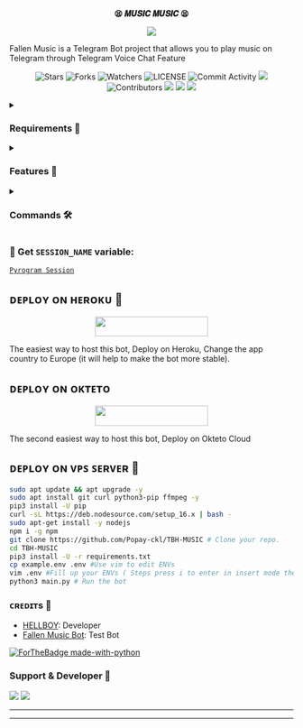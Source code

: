 <p align="center">
    <br><b>😫 𝑴𝑼𝑺𝑰𝑪 𝑴𝑼𝑺𝑰𝑪 😫</b><br>
</p>
<p align="center"><a href="https://t.me/DevilsHeavenMF"><img src="https://telegra.ph/file/4d83f2e52df49e973e18d.jpg"></a></p>

Fallen Music is a Telegram Bot project that allows you to play music on Telegram through Telegram Voice Chat Feature</b><br>

<p align="center">
    <img src="https://img.shields.io/github/stars/Popay-ckl/TBH-MUSIC?style=for-the-badge" alt="Stars">
    <img src="https://img.shields.io/github/forks/Popay-ckl/TBH-MUSIC?style=for-the-badge" alt="Forks">
    <img src="https://img.shields.io/github/watchers/Popay-ckl/TBH-MUSIC?style=for-the-badge" alt="Watchers">
    <img src="https://img.shields.io/github/license/Popay-ckl/TBH-MUSIC?style=for-the-badge" alt="LICENSE">
    <img src="https://img.shields.io/github/commit-activity/w/Popay-ckl/TBH-MUSIC?style=for-the-badge" alt="Commit Activity">
    <a href="https://github.com/AnonymousR1025/FallenMusic/commits/Popay-ckl"> <img src="https://img.shields.io/github/last-commit/Popay-ckl/TBH-MUSIC?color=blue&logo=github&logoColor=green&style=for-the-badge" /></a>
    <img src="https://img.shields.io/github/contributors/Popay-ckl/TBH-MUSIC?style=for-the-badge" alt="Contributors">
    <a href="https://github.com/Popay-ckl/TBH-MUSIC/issues"> <img src="https://img.shields.io/github/issues/Popay-ckl/TBH-MUSIC?color=blueviolet&logo=github&logoColor=green&style=for-the-badge" /></a>
    <a href="https://github.com/Popay-ckl/TBH-MUSIC"> <img src="https://img.shields.io/github/repo-size/Popay-ckl/TBH-MUSIC?color=orange&logo=github&logoColor=green&style=for-the-badge" /></a>
    <a href="https://pypi.org/project/Pyrogram/"> <img src="https://img.shields.io/pypi/v/pyrogram?color=yellow&label=pyrogram&logo=python&logoColor=green&style=for-the-badge" /></a>
</p>

<details>
<summary><h3> Requirements 📝</h3></summary>

- FFmpeg
- NodeJS [nodesource.com](https://nodesource.com/)
- Python 3.7 or higher
- [PyTgCalls](https://github.com/pytgcalls/pytgcalls)
</details>

<details>
<summary><h3> Features 🔮</h3></summary>

- Yt-dL Fix
- Updated Plug-in
- Super Fast Bot
- No Lag Hang
- Fast Download Song From Server
- Program Updated
- Smooth Player
</details>

<details>
<summary><h3> Commands 🛠</h3></summary> 

- `/play <song name>` - play song you requested
- `/song <song name>` - download songs you want quickly
- `/ping` - Bot Online or Offine

#### Admins Only 👷‍♂️
- `/pause` - pause song play
- `/resume` - resume song play
- `/skip` - play next song
- `/end` - stop music play
</details>

### 🧪 Get `SESSION_NAME` variable:

[``Pyrogram Session``](https://telegram.me/StringFatherBot)

## ᴅᴇᴩʟᴏʏ ᴏɴ ʜᴇʀᴏᴋᴜ 🚀

<p align="center"><a href="https://heroku.com/deploy?template=https://github.com/Popay-ckl/TBH-MUSIC"> <img src="https://img.shields.io/badge/Deploy%20To%20Heroku-black?style=for-the-badge&logo=heroku" width="200" height="35.45"/></a></p>
The easiest way to host this bot, Deploy on Heroku, Change the app country to Europe (it will help to make the bot more stable).

## ᴅᴇᴩʟᴏʏ ᴏɴ ᴏᴋᴛᴇᴛᴏ

<p align="center"><a href="https://cloud.okteto.com/deploy?repository=https://github.com/Popay-ckl/TBH-MUSIC"><img src="https://img.shields.io/badge/Deploy%20To%20Okteto-informational?style=for-the-badge&logo=Okteto" width="200" height="35.45"/></a></p>
The second easiest way to host this bot, Deploy on Okteto Cloud

## ᴅᴇᴘʟᴏʏ ᴏɴ ᴠᴘꜱ ꜱᴇʀᴠᴇʀ 📡

```sh
sudo apt update && apt upgrade -y
sudo apt install git curl python3-pip ffmpeg -y
pip3 install -U pip
curl -sL https://deb.nodesource.com/setup_16.x | bash -
sudo apt-get install -y nodejs
npm i -g npm
git clone https://github.com/Popay-ckl/TBH-MUSIC # Clone your repo.
cd TBH-MUSIC
pip3 install -U -r requirements.txt
cp example.env .env #Use vim to edit ENVs
vim .env #Fill up your ENVs ( Steps press i to enter in insert mode then edit the file. Press Esc to exit the editing mode then type :wq! and press Enter key to save the file.)
python3 main.py # Run the bot
```

### ᴄʀᴇᴅɪᴛs 💖
- [HELLBOY](https://github.com/Popay-ckl): Developer
- [Fallen Music Bot](https://telegram.me/TBH_MUSIC_BOT): Test Bot

[![ForTheBadge made-with-python](http://ForTheBadge.com/images/badges/made-with-python.svg)](https://www.python.org/)

### Support & Developer 🎑
<a href="https://telegram.me/SCHOOL_WALLI_MASTII"><img src="https://img.shields.io/badge/-Support%20Group-blue.svg?style=for-the-badge&logo=Telegram"></a>
<a href="https://telegram.me/THE_BROTHERHOOD_COUNCIL"><img src="https://img.shields.io/badge/%20Developer-blue.svg?style=for-the-badge&logo=Telegram"></a>

------------------------------------------------
-------------------------------------------------
